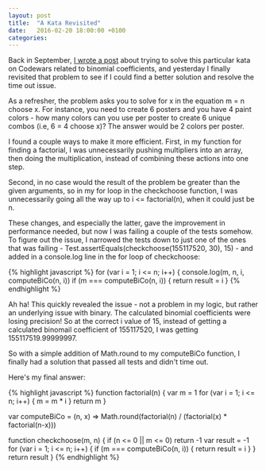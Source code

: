 ```yaml
---
layout: post
title:  "A Kata Revisited"
date:   2016-02-20 18:00:00 +0100
categories:
---
```


Back in September, [I wrote a post](http://allisonkbarr.github.io/2015/09/29/digging-in-with-codewars.html) about trying to solve this particular kata on Codewars related to binomial coefficients, and yesterday I finally revisited that problem to see if I could find a better solution and resolve the time out issue.

As a refresher, the problem asks you to solve for x in the equation m = n choose x. For instance, you need to create 6 posters and you have 4 paint colors - how many colors can you use per poster to create 6 unique combos (i.e, 6 = 4 choose x)? The answer would be 2 colors per poster.

I found a couple ways to make it more efficient. First, in my function for finding a factorial, I was unnecessarily pushing multipliers into an array, then doing the multiplication, instead of combining these actions into one step.

Second, in no case would the result of the problem be greater than the given arguments, so in my for loop in the checkchoose function, I was unnecessarily going all the way up to i <= factorial(n), when it could just be n.

These changes, and especially the latter, gave the improvement in performance needed, but now I was failing a couple of the tests somehow. To figure out the issue, I narrowed the tests down to just one of the ones that was failing - Test.assertEquals(checkchoose(155117520, 30), 15) - and added in a console.log line in the for loop of checkchoose:

{% highlight javascript %}
for (var i = 1; i <= n; i++) {
  console.log(m, n, i, computeBiCo(n, i))
  if (m === computeBiCo(n, i)) {
    return result = i
  }
{% endhighlight %}

Ah ha! This quickly revealed the issue - not a problem in my logic, but rather an underlying issue with binary. The calculated binomial coefficients were losing precision! So at the correct i value of 15, instead of getting a calculated binomail coefficient of 155117520, I was getting 155117519.99999997.

So with a simple addition of Math.round to my computeBiCo function, I finally had a solution that passed all tests and didn't time out.

Here's my final answer:

{% highlight javascript %}
function factorial(n) {
  var m = 1
  for (var i = 1; i <= n; i++) {
    m = m * i
  }
  return m
}

var computeBiCo = (n, x) => Math.round(factorial(n) / (factorial(x) * factorial(n-x)))

function checkchoose(m, n) {
  if (n <= 0 || m <= 0) return -1
  var result = -1
  for (var i = 1; i <= n; i++) {
    if (m === computeBiCo(n, i)) {
      return result = i
    }
  }
  return result
}
{% endhighlight %}
